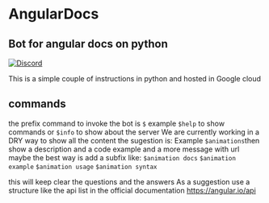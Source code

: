 # AngularDocs
## Bot for angular docs on python


[![Discord](https://img.shields.io/discord/593256013008994305.svg?label=Discord&logo=discord&color=7289DA&labelColor=2C2F33)](https://discord.gg/2FD5sbe)

This is a simple couple of instructions in python and hosted in Google cloud 

## commands 
the prefix command to invoke the bot is `$`
example `$help` to show commands or `$info` to show about the server 
We are currently working in a DRY way to show all the content the sugestion is:
Example 
`$animations`then show a description and a code example and a more message with url 
maybe the best way is add a subfix like: 
`$animation docs`
`$animation example`
`$animation usage`
`$animation syntax`

this will keep clear the questions and the answers
As a suggestion use a structure like the api list in the official documentation
https://angular.io/api
